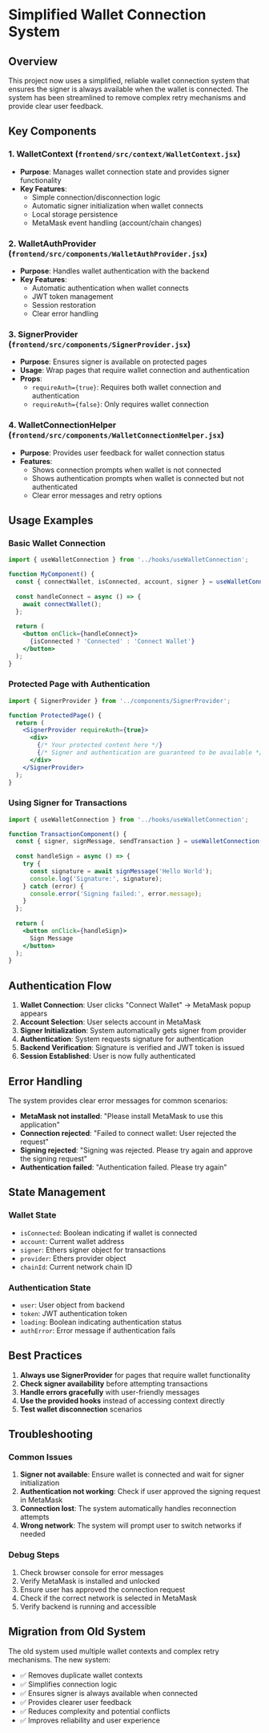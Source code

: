 # Simplified Wallet Connection System

## Overview

This project now uses a simplified, reliable wallet connection system that ensures the signer is always available when the wallet is connected. The system has been streamlined to remove complex retry mechanisms and provide clear user feedback.

## Key Components

### 1. WalletContext (`frontend/src/context/WalletContext.jsx`)
- **Purpose**: Manages wallet connection state and provides signer functionality
- **Key Features**:
  - Simple connection/disconnection logic
  - Automatic signer initialization when wallet connects
  - Local storage persistence
  - MetaMask event handling (account/chain changes)

### 2. WalletAuthProvider (`frontend/src/components/WalletAuthProvider.jsx`)
- **Purpose**: Handles wallet authentication with the backend
- **Key Features**:
  - Automatic authentication when wallet connects
  - JWT token management
  - Session restoration
  - Clear error handling

### 3. SignerProvider (`frontend/src/components/SignerProvider.jsx`)
- **Purpose**: Ensures signer is available on protected pages
- **Usage**: Wrap pages that require wallet connection and authentication
- **Props**:
  - `requireAuth={true}`: Requires both wallet connection and authentication
  - `requireAuth={false}`: Only requires wallet connection

### 4. WalletConnectionHelper (`frontend/src/components/WalletConnectionHelper.jsx`)
- **Purpose**: Provides user feedback for wallet connection status
- **Features**:
  - Shows connection prompts when wallet is not connected
  - Shows authentication prompts when wallet is connected but not authenticated
  - Clear error messages and retry options

## Usage Examples

### Basic Wallet Connection
```jsx
import { useWalletConnection } from '../hooks/useWalletConnection';

function MyComponent() {
  const { connectWallet, isConnected, account, signer } = useWalletConnection();
  
  const handleConnect = async () => {
    await connectWallet();
  };
  
  return (
    <button onClick={handleConnect}>
      {isConnected ? 'Connected' : 'Connect Wallet'}
    </button>
  );
}
```

### Protected Page with Authentication
```jsx
import { SignerProvider } from '../components/SignerProvider';

function ProtectedPage() {
  return (
    <SignerProvider requireAuth={true}>
      <div>
        {/* Your protected content here */}
        {/* Signer and authentication are guaranteed to be available */}
      </div>
    </SignerProvider>
  );
}
```

### Using Signer for Transactions
```jsx
import { useWalletConnection } from '../hooks/useWalletConnection';

function TransactionComponent() {
  const { signer, signMessage, sendTransaction } = useWalletConnection();
  
  const handleSign = async () => {
    try {
      const signature = await signMessage('Hello World');
      console.log('Signature:', signature);
    } catch (error) {
      console.error('Signing failed:', error.message);
    }
  };
  
  return (
    <button onClick={handleSign}>
      Sign Message
    </button>
  );
}
```

## Authentication Flow

1. **Wallet Connection**: User clicks "Connect Wallet" → MetaMask popup appears
2. **Account Selection**: User selects account in MetaMask
3. **Signer Initialization**: System automatically gets signer from provider
4. **Authentication**: System requests signature for authentication
5. **Backend Verification**: Signature is verified and JWT token is issued
6. **Session Established**: User is now fully authenticated

## Error Handling

The system provides clear error messages for common scenarios:

- **MetaMask not installed**: "Please install MetaMask to use this application"
- **Connection rejected**: "Failed to connect wallet: User rejected the request"
- **Signing rejected**: "Signing was rejected. Please try again and approve the signing request"
- **Authentication failed**: "Authentication failed. Please try again"

## State Management

### Wallet State
- `isConnected`: Boolean indicating if wallet is connected
- `account`: Current wallet address
- `signer`: Ethers signer object for transactions
- `provider`: Ethers provider object
- `chainId`: Current network chain ID

### Authentication State
- `user`: User object from backend
- `token`: JWT authentication token
- `loading`: Boolean indicating authentication status
- `authError`: Error message if authentication fails

## Best Practices

1. **Always use SignerProvider** for pages that require wallet functionality
2. **Check signer availability** before attempting transactions
3. **Handle errors gracefully** with user-friendly messages
4. **Use the provided hooks** instead of accessing context directly
5. **Test wallet disconnection** scenarios

## Troubleshooting

### Common Issues

1. **Signer not available**: Ensure wallet is connected and wait for signer initialization
2. **Authentication not working**: Check if user approved the signing request in MetaMask
3. **Connection lost**: The system automatically handles reconnection attempts
4. **Wrong network**: The system will prompt user to switch networks if needed

### Debug Steps

1. Check browser console for error messages
2. Verify MetaMask is installed and unlocked
3. Ensure user has approved the connection request
4. Check if the correct network is selected in MetaMask
5. Verify backend is running and accessible

## Migration from Old System

The old system used multiple wallet contexts and complex retry mechanisms. The new system:

- ✅ Removes duplicate wallet contexts
- ✅ Simplifies connection logic
- ✅ Ensures signer is always available when connected
- ✅ Provides clearer user feedback
- ✅ Reduces complexity and potential conflicts
- ✅ Improves reliability and user experience 